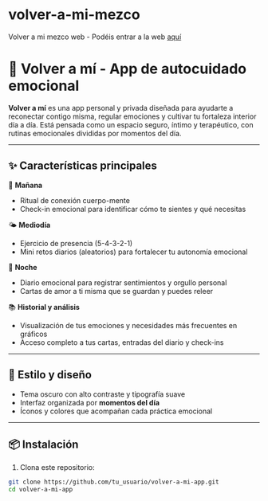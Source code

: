 # volver-a-mi-mezco
Volver a mi mezco web - Podéis entrar a la web [aquí](https://volver-a-mi-mezco.streamlit.app/)

# 🌼 Volver a mí - App de autocuidado emocional

**Volver a mí** es una app personal y privada diseñada para ayudarte a reconectar contigo misma, regular emociones y cultivar tu fortaleza interior día a día. Está pensada como un espacio seguro, íntimo y terapéutico, con rutinas emocionales divididas por momentos del día.

---

## ✨ Características principales

🌅 **Mañana**
- Ritual de conexión cuerpo-mente
- Check-in emocional para identificar cómo te sientes y qué necesitas

🌤️ **Mediodía**
- Ejercicio de presencia (5-4-3-2-1)
- Mini retos diarios (aleatorios) para fortalecer tu autonomía emocional

🌙 **Noche**
- Diario emocional para registrar sentimientos y orgullo personal
- Cartas de amor a ti misma que se guardan y puedes releer

📚 **Historial y análisis**
- Visualización de tus emociones y necesidades más frecuentes en gráficos
- Acceso completo a tus cartas, entradas del diario y check-ins

---

## 🎨 Estilo y diseño

- Tema oscuro con alto contraste y tipografía suave
- Interfaz organizada por **momentos del día**
- Íconos y colores que acompañan cada práctica emocional

---

## 📦 Instalación

1. Clona este repositorio:

```bash
git clone https://github.com/tu_usuario/volver-a-mi-app.git
cd volver-a-mi-app
